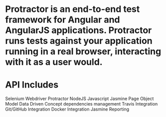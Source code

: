# Protractor is an end-to-end test framework for Angular and AngularJS applications. Protractor runs tests against your application running in a real browser, interacting with it as a user would.

# API Includes 
Selenium Webdriver
Protractor
NodeJS
Javascript
Jasmine
Page Object Model
Data Driven Concept
dependencies management 
Travis Integration
Git/GitHub Integration
Docker Integration
Jasmine Reporting

